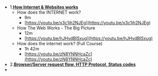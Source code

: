 - 1.**[How Internet & Websites works](https://github.com/thecodeholic/php-developer-roadmap#how-internet--websites-works)**
	- How does the INTERNET work?
		- 9m
		- [https://youtu.be/x3c1ih2NJEg](https://youtu.be/x3c1ih2NJEg)
	- How The Web Works - The Big Picture
		- 12m
		- [https://youtu.be/hJHvdBlSxug](https://youtu.be/hJHvdBlSxug)
	- How does the internet work? (Full Course)
		- 1h 42m
		- [https://youtu.be/zN8YNNHcaZc](https://youtu.be/zN8YNNHcaZc)
- 2.**[Browser/Server request flow, HTTP Protocol, Status codes](https://github.com/thecodeholic/php-developer-roadmap#browserserver-request-flow-http-protocol-status-codes)**
-